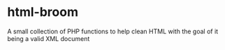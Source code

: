 # html-broom
A small collection of PHP functions to help clean HTML with the goal of it being a valid XML document
